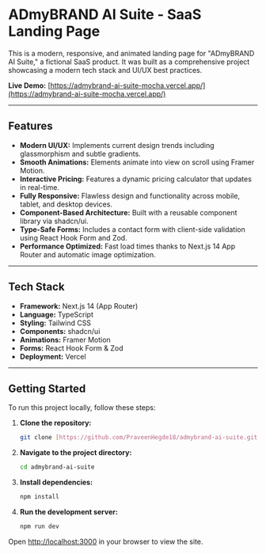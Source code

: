 # ADmyBRAND AI Suite - SaaS Landing Page

This is a modern, responsive, and animated landing page for "ADmyBRAND AI Suite," a fictional SaaS product. It was built as a comprehensive project showcasing a modern tech stack and UI/UX best practices.

**Live Demo:** [https://admybrand-ai-suite-mocha.vercel.app/](https://admybrand-ai-suite-mocha.vercel.app/)

---

## Features

-   **Modern UI/UX:** Implements current design trends including glassmorphism and subtle gradients.
-   **Smooth Animations:** Elements animate into view on scroll using Framer Motion.
-   **Interactive Pricing:** Features a dynamic pricing calculator that updates in real-time.
-   **Fully Responsive:** Flawless design and functionality across mobile, tablet, and desktop devices.
-   **Component-Based Architecture:** Built with a reusable component library via shadcn/ui.
-   **Type-Safe Forms:** Includes a contact form with client-side validation using React Hook Form and Zod.
-   **Performance Optimized:** Fast load times thanks to Next.js 14 App Router and automatic image optimization.

---

## Tech Stack

-   **Framework:** Next.js 14 (App Router)
-   **Language:** TypeScript
-   **Styling:** Tailwind CSS
-   **Components:** shadcn/ui
-   **Animations:** Framer Motion
-   **Forms:** React Hook Form & Zod
-   **Deployment:** Vercel

---

## Getting Started

To run this project locally, follow these steps:

1.  **Clone the repository:**
    ```bash
    git clone [https://github.com/PraveenHegde18/admybrand-ai-suite.git]
    ```

2.  **Navigate to the project directory:**
    ```bash
    cd admybrand-ai-suite
    ```

3.  **Install dependencies:**
    ```bash
    npm install
    ```

4.  **Run the development server:**
    ```bash
    npm run dev
    ```

Open [http://localhost:3000](http://localhost:3000) in your browser to view the site.